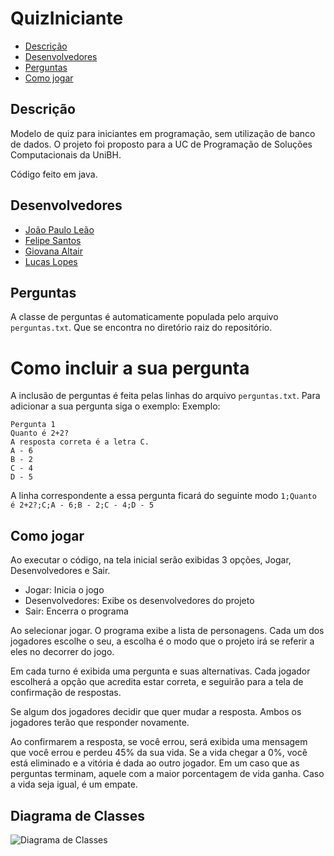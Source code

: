 # QuizIniciante

- [Descrição](#descricao)
- [Desenvolvedores](#desenvolvedores)
- [Perguntas](#perguntas)
- [Como jogar](#como-jogar)


## Descrição

Modelo de quiz para iniciantes em programação, sem utilização de banco de dados.
O projeto foi proposto para a UC de Programação de Soluções Computacionais da UniBH.

Código feito em java.

## Desenvolvedores

- [João Paulo Leão](https://github.com/Joutos)
- [Felipe Santos](https://github.com/FelipeDoismil)
- [Giovana Altair](https://github.com/GiovannaAltair)
- [Lucas Lopes](https://github.com/Lucaslopes47)

## Perguntas

A classe de perguntas é automaticamente populada pelo arquivo ```perguntas.txt```. Que se encontra no diretório raiz do repositório.

# Como incluir a sua pergunta

A inclusão de perguntas é feita pelas linhas do arquivo ```perguntas.txt```. Para adicionar a sua pergunta siga o exemplo:
Exemplo:

```
Pergunta 1
Quanto é 2+2?
A resposta correta é a letra C.
A - 6
B - 2
C - 4
D - 5
```

A linha correspondente a essa pergunta ficará do seguinte modo
```1;Quanto é 2+2?;C;A - 6;B - 2;C - 4;D - 5```

## Como jogar

Ao executar o código, na tela inicial serão exibidas 3 opções, Jogar, Desenvolvedores e Sair.

- Jogar: Inicia o jogo
- Desenvolvedores: Exibe os desenvolvedores do projeto
- Sair: Encerra o programa

Ao selecionar jogar. O programa exibe a lista de personagens. Cada um dos jogadores escolhe o seu, a escolha é o modo que o projeto irá se referir a eles no decorrer do jogo.

Em cada turno é exibida uma pergunta e suas alternativas. Cada jogador escolherá a opção que acredita estar correta, e seguirão para a tela de confirmação de respostas.

Se algum dos jogadores decidir que quer mudar a resposta. Ambos os jogadores terão que responder novamente.

Ao confirmarem a resposta, se você errou, será exibida uma mensagem que você errou e perdeu 45% da sua vida.
Se a vida chegar a 0%, você está eliminado e a vitória é dada ao outro jogador.
Em um caso que as perguntas terminam, aquele com a maior porcentagem de vida ganha. Caso a vida seja igual, é um empate.

## Diagrama de Classes

![Diagrama de Classes](https://github.com/Joutos/QuizIniciante/blob/main/ClassDiagram.png)

